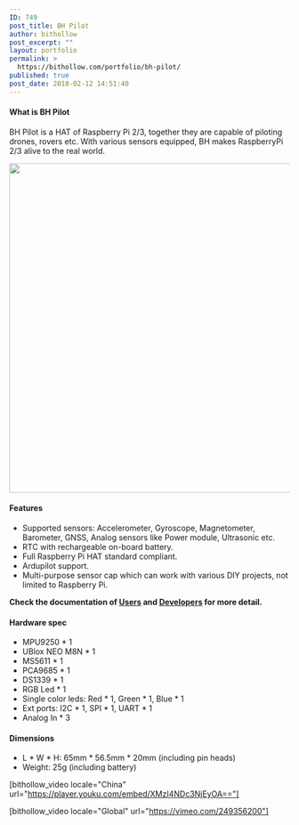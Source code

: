 ```yaml
---
ID: 749
post_title: BH Pilot
author: bithollow
post_excerpt: ""
layout: portfolio
permalink: >
  https://bithollow.com/portfolio/bh-pilot/
published: true
post_date: 2018-02-12 14:51:40
---
```

#### What is BH Pilot ####
BH Pilot is a HAT of Raspberry Pi 2/3, together they are capable of piloting drones, rovers etc. With various sensors equipped, BH makes RaspberryPi 2/3 alive to the real world.

<img src="https://bithollow.com/wp-content/uploads/2015/08/post_img_time_to_give_it_a_name_01.jpg" alt="" width="1024" height="592" class="alignnone size-full wp-image-675" />

#### Features ####
- Supported sensors: Accelerometer, Gyroscope, Magnetometer, Barometer, GNSS, Analog sensors like Power module, Ultrasonic etc.
- RTC with rechargeable on-board battery.
- Full Raspberry Pi HAT standard compliant.
- Ardupilot support.
- Multi-purpose sensor cap which can work with various DIY projects, not limited to Raspberry Pi.

**Check the documentation of [Users](http://bithollow.github.io/documents/users/) and [Developers](http://bithollow.github.io/documents/developers/) for more detail.**

#### Hardware spec ####
- MPU9250 * 1
- UBlox NEO M8N * 1
- MS5611 * 1
- PCA9685 * 1
- DS1339 * 1
- RGB Led * 1
- Single color leds: Red * 1, Green * 1, Blue * 1
- Ext ports: I2C * 1, SPI * 1, UART * 1
- Analog In * 3

#### Dimensions ####
- L * W * H: 65mm * 56.5mm * 20mm (including pin heads)
- Weight: 25g (including battery)

[bithollow_video locale="China" url="https://player.youku.com/embed/XMzI4NDc3NjEyOA=="]

[bithollow_video locale="Global" url="https://vimeo.com/249356200"]